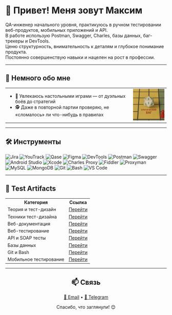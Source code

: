 <p align="center">
  <h1>👋 Привет! Меня зовут Максим</h1>

<p>
  QA-инженер начального уровня, практикуюсь в ручном тестировании веб-продуктов, мобильных приложений и API.<br/>
  В работе использую Postman, Swagger, Charles, базы данных, баг-трекеры и DevTools.<br/>
  Ценю структурность, внимательность к деталям и глубокое понимание продукта.<br/>
  Постоянно совершенствую навыки и нацелен на рост в профессии.
</p>

<hr/>

<h2>💬 Немного обо мне</h2>

<table>
  <tr>
    <td>
      <ul>
        <li>🎲 Увлекаюсь настольными играми — от дуэльных боёв до стратегий</li>
        <li>🕵️ Даже в повторной партии проверяю, не «сломалось» ли что-нибудь в правилах</li>
      </ul>
    </td>
    <td>
      <img src="assets/critical_bug.png" width="180" alt="Критический баг"/>
    </td>
  </tr>
</table>

<hr/>

<h2>🛠️ Инструменты</h2>
<p align="left">
  <img src="https://camo.githubusercontent.com/846a58b5795502a7f7b4016dd2c934bad2d3b80341db7ce9fc0ada3c8a1ac2d3/68747470733a2f2f63646e2e6a7364656c6976722e6e65742f67682f64657669636f6e732f64657669636f6e2f69636f6e732f6a6972612f6a6972612d6f726967696e616c2e737667" height="40" title="Jira" alt="Jira"/>
  <img src="https://camo.githubusercontent.com/6715c3488a23a0c0579724324dffbf679597a1cd7119ce66596aac3beb1dc35e/68747470733a2f2f75706c6f61642e77696b696d656469612e6f72672f77696b6970656469612f636f6d6d6f6e732f7468756d622f382f38642f596f75547261636b5f49636f6e2e7376672f3130323470782d596f75547261636b5f49636f6e2e7376672e706e67" height="40" title="YouTrack" alt="YouTrack"/>
  <img src="https://camo.githubusercontent.com/35a1928616a9dca0acd2141dbfa390752e65b548b310a0fec90e70a83b2802ae/68747470733a2f2f6c756e61312e636f2f6562303138372e706e67" height="40" title="Qase" alt="Qase"/>
  <img src="https://camo.githubusercontent.com/e39dd3b8f4afd6976f4978888b37cdaf52b825afb08eb36c99d92e2e63562553/68747470733a2f2f63646e2e6a7364656c6976722e6e65742f67682f64657669636f6e732f64657669636f6e2f69636f6e732f6669676d612f6669676d612d6f726967696e616c2e737667" height="40" title="Figma" alt="Figma"/>
  <img src="https://camo.githubusercontent.com/25f6f3de7ca12c8c300b6f0a7b37c48c1e6176ded2f38d770a9d5e9b9d24fce7/68747470733a2f2f64333377756272666b69306c36382e636c6f756466726f6e742e6e65742f333862356339353361343636373336363638356435356462353564303537633836646231666335342f61306664632f7374617469632f61636165366232346439343033343736363163613930316561303766343763312f6368726f6d652d6465762d6c6f676f2d69636f6e2e706e67" height="40" title="Chrome DevTools" alt="DevTools"/>
  <img src="https://camo.githubusercontent.com/66653fb9b350122ece0a9db72f67c75ec0316efe11126b7c7e46296ce64e2561/68747470733a2f2f7777772e7376677265706f2e636f6d2f73686f772f3335343230322f706f73746d616e2d69636f6e2e737667" height="40" title="Postman" alt="Postman"/>
  <img src="https://camo.githubusercontent.com/b12048870a12c78c92bc846f340c2bdb2cfb1d67f9f86d301b393ee074e02160/68747470733a2f2f656e637279707465642d74626e302e677374617469632e636f6d2f696d616765733f713d74626e3a414e6439476354444c6a2d3137684c75507365344b356c6f34564c4e46526e3839726a4c53422d4b4b495a4d644e6a4230512673" height="40" title="Swagger" alt="Swagger"/>
  <img src="https://camo.githubusercontent.com/e70b799e72de2cbcbdfc253cc4dfd3fb42eb4923972611b9e68f206b4bdff88f/68747470733a2f2f63646e2e6a7364656c6976722e6e65742f67682f64657669636f6e732f64657669636f6e2f69636f6e732f616e64726f696473747564696f2f616e64726f696473747564696f2d6f726967696e616c2e737667" height="40" title="Android Studio" alt="Android Studio"/>
  <img src="https://camo.githubusercontent.com/0e06a7f51b2b47d127ed51c45b3286f1cd10d315432cb683748cc13d94552343/68747470733a2f2f63646e2e6a7364656c6976722e6e65742f67682f64657669636f6e732f64657669636f6e2f69636f6e732f78636f64652f78636f64652d6f726967696e616c2e737667" height="40" title="Xcode" alt="Xcode"/>
  <img src="https://camo.githubusercontent.com/336cc8f5f3d0b45b3c149159207c88944e9909640f5dc25c7116355bc75670d5/68747470733a2f2f36342e6d656469612e74756d626c722e636f6d2f63343065383135393666333061646638363930656532366161313265383838662f74756d626c725f696e6c696e655f6f62387a32316f6754753172326f6e61755f3430302e706e67" height="40" title="Charles Proxy" alt="Charles Proxy"/>
  <img src="https://camo.githubusercontent.com/4c76cc41657552d1ec1d662f230ea45ad2b5da15e73466702f16ae433e87bb3f/68747470733a2f2f7777772e6d6567616c656563686572732e636f6d2f73746f726167652f466964646c65722d457665727977686572652d49636f6e2e706e67" height="40" title="Fiddler" alt="Fiddler"/>
  <img src="https://camo.githubusercontent.com/f87ce6b63f75021846fbb9ef34048b783725683b1c86cd4bd073042dd5811b47/68747470733a2f2f70682d66696c65732e696d6769782e6e65742f66316162613630652d623037312d346166642d626465362d3763313233383533613361652e706e673f6175746f3d666f726d6174" height="40" title="Proxyman" alt="Proxyman"/>
  <img src="https://camo.githubusercontent.com/8b690f4dff81513c7425f3b8f6e66b34a1dea43e22562037eeb5449d18571c89/68747470733a2f2f63646e2e6a7364656c6976722e6e65742f67682f64657669636f6e732f64657669636f6e2f69636f6e732f6d7973716c2f6d7973716c2d6f726967696e616c2e737667" height="40" title="MySQL" alt="MySQL"/>
  <img src="https://camo.githubusercontent.com/90700a62313a7ab044939bb96a71304f22a7e179cc503cd565b2e793e4f492c0/68747470733a2f2f63646e2e6a7364656c6976722e6e65742f67682f64657669636f6e732f64657669636f6e2f69636f6e732f6d6f6e676f64622f6d6f6e676f64622d6f726967696e616c2e737667" height="40" title="MongoDB" alt="MongoDB"/>
  <img src="https://camo.githubusercontent.com/15166a15835f145259844be455ab5945594a70c48a3090aa83d193bd5e3e9bc5/68747470733a2f2f63646e2e6a7364656c6976722e6e65742f67682f64657669636f6e732f64657669636f6e2f69636f6e732f6769742f6769742d6f726967696e616c2e737667" height="40" title="Git" alt="Git"/>
  <img src="https://camo.githubusercontent.com/5394f294e4791919dbc555553aa278cf9ff5644b3fbab2e6ef7259c3b38fdef3/68747470733a2f2f75706c6f61642e77696b696d656469612e6f72672f77696b6970656469612f636f6d6d6f6e732f7468756d622f342f34622f426173685f4c6f676f5f436f6c6f7265642e7376672f3130323470782d426173685f4c6f676f5f436f6c6f7265642e7376672e706e67" height="40" title="Bash" alt="Bash"/>
  <img src="https://camo.githubusercontent.com/f39f203ca1defeb47e3505ef9044d3303c038c60de7e67f6c229992602e59128/68747470733a2f2f63646e2e6a7364656c6976722e6e65742f67682f64657669636f6e732f64657669636f6e2f69636f6e732f7673636f64652f7673636f64652d6f726967696e616c2e737667" height="40" title="VS Code" alt="VS Code"/>
</p>

<hr/>

<h2>📂 Test Artifacts</h2>
<table align="center">
  <tr>
    <th>Категория</th>
    <th>Ссылка</th>
  </tr>
  <tr><td>Теория и тест-дизайн</td><td><a href="https://github.com/MaximKuznetcov/theory">Перейти</a></td></tr>
  <tr><td>Техники тест-дизайна</td><td><a href="https://github.com/MaximKuznetcov/design">Перейти</a></td></tr>
  <tr><td>Веб-документация</td><td><a href="https://github.com/MaximKuznetcov/docs">Перейти</a></td></tr>
  <tr><td>Веб-тестирование</td><td><a href="https://github.com/MaximKuznetcov/Web">Перейти</a></td></tr>
  <tr><td>API и SOAP тесты</td><td><a href="https://github.com/MaximKuznetcov/api">Перейти</a></td></tr>
  <tr><td>Базы данных</td><td><a href="https://github.com/MaximKuznetcov/database">Перейти</a></td></tr>
  <tr><td>Git и Bash</td><td><a href="https://github.com/MaximKuznetcov/git_bash">Перейти</a></td></tr>
  <tr><td>Мобильное тестирование</td><td><a href="https://github.com/MaximKuznetcov/mobile-">Перейти</a></td></tr>
</table>

<hr/>

<h2 align="center">📫 Связь</h2>

<p align="center">
  <a href="mailto:maksimkuznetsovqa@mail.ru" target="_blank">📧 Email</a> • 
  <a href="https://t.me/JooMaks" target="_blank">💬 Telegram</a>
</p>

<p align="center">Спасибо, что заглянули! 😊</p>